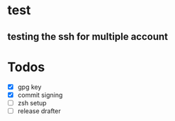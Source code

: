 # test
## testing the ssh for multiple account

# Todos
- [x] gpg key 
- [x] commit signing  
- [ ] zsh setup 
- [ ] release drafter
